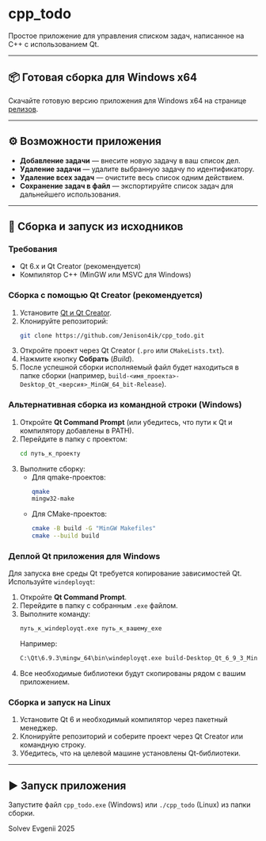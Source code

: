 # cpp_todo

Простое приложение для управления списком задач, написанное на C++ с использованием Qt.

---

## 📦 Готовая сборка для Windows x64

Скачайте готовую версию приложения для Windows x64 на странице [релизов](https://github.com/Jenison4ik/cpp_todo/releases/tag/release).

---

## ⚙️ Возможности приложения

- **Добавление задачи** — внесите новую задачу в ваш список дел.
- **Удаление задачи** — удалите выбранную задачу по идентификатору.
- **Удаление всех задач** — очистите весь список одним действием.
- **Сохранение задач в файл** — экспортируйте список задач для дальнейшего использования.

---

## 🚀 Сборка и запуск из исходников

### Требования

- Qt 6.x и Qt Creator (рекомендуется)
- Компилятор C++ (MinGW или MSVC для Windows)

### Сборка с помощью Qt Creator (рекомендуется)

1. Установите [Qt и Qt Creator](https://www.qt.io/download).
2. Клонируйте репозиторий:
   ```bash
   git clone https://github.com/Jenison4ik/cpp_todo.git
   ```
3. Откройте проект через Qt Creator (`.pro` или `CMakeLists.txt`).
4. Нажмите кнопку **Собрать** (*Build*).
5. После успешной сборки исполняемый файл будет находиться в папке сборки (например, `build-<имя_проекта>-Desktop_Qt_<версия>_MinGW_64_bit-Release`).

### Альтернативная сборка из командной строки (Windows)

1. Откройте **Qt Command Prompt** (или убедитесь, что пути к Qt и компилятору добавлены в PATH).
2. Перейдите в папку с проектом:
   ```bash
   cd путь_к_проекту
   ```
3. Выполните сборку:
   - Для qmake-проектов:
     ```bash
     qmake
     mingw32-make
     ```
   - Для CMake-проектов:
     ```bash
     cmake -B build -G "MinGW Makefiles"
     cmake --build build
     ```

### Деплой Qt приложения для Windows

Для запуска вне среды Qt требуется копирование зависимостей Qt. Используйте `windeployqt`:

1. Откройте **Qt Command Prompt**.
2. Перейдите в папку с собранным `.exe` файлом.
3. Выполните команду:
   ```bash
   путь_к_windeployqt.exe путь_к_вашему_exe
   ```
   Например:
   ```bash
   C:\Qt\6.9.3\mingw_64\bin\windeployqt.exe build-Desktop_Qt_6_9_3_MinGW_64_bit-Release\cpp_todo.exe
   ```
4. Все необходимые библиотеки будут скопированы рядом с вашим приложением.

### Сборка и запуск на Linux

1. Установите Qt 6 и необходимый компилятор через пакетный менеджер.
2. Клонируйте репозиторий и соберите проект через Qt Creator или командную строку.
3. Убедитесь, что на целевой машине установлены Qt-библиотеки.

---

## ▶️ Запуск приложения

Запустите файл `cpp_todo.exe` (Windows) или `./cpp_todo` (Linux) из папки сборки.

Solvev Evgenii 2025
